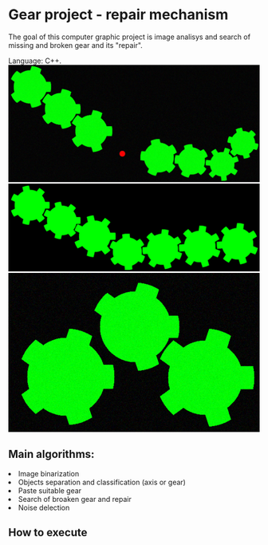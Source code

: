 # Gear project - repair mechanism

The goal of this computer graphic project is image analisys and search of missing and broken gear and its "repair".

Language: C++.
<img src="gear_project/pic/0001.bmp"/>
<img src="gear_project/out.bmp"/>
<img src="gear_project/pic/0008.bmp"/>

## Main algorithms:
 
<li>Image binarization

<li>Objects separation and classification (axis or gear)

<li>Paste suitable gear

<li>Search of broaken gear and repair

<li>Noise delection

## How to execute


